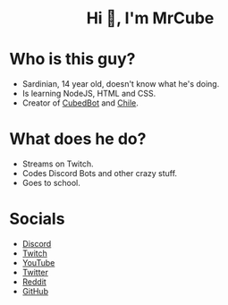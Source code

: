 <h1 align="center">Hi 👋, I'm MrCube</h1>

# Who is this guy?

- Sardinian, 14 year old, doesn't know what he's doing.
- Is learning NodeJS, HTML and CSS.
- Creator of [CubedBot](https://l.mrcube.live/discord) and [Chile](https://mrcube.live/chile).

# What does he do?

- Streams on Twitch.
- Codes Discord Bots and other crazy stuff.
- Goes to school.

# Socials

- [Discord](https://mrcube.live/discord)
- [Twitch](https://mrcube.live/twitch)
- [YouTube](https://mrcube.live/youtube)
- [Twitter](https://mrcube.live/twitter)
- [Reddit](https://mrcube.live/reddit)
- [GitHub](https://mrcube.live/github)
